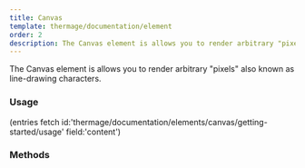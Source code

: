 ```yaml
---
title: Canvas
template: thermage/documentation/element
order: 2
description: The Canvas element is allows you to render arbitrary "pixels" also known as line-drawing characters.
---
```


The Canvas element is allows you to render arbitrary "pixels" also known as line-drawing characters.

### Usage

(entries fetch id:'thermage/documentation/elements/canvas/getting-started/usage' field:'content')

### Methods